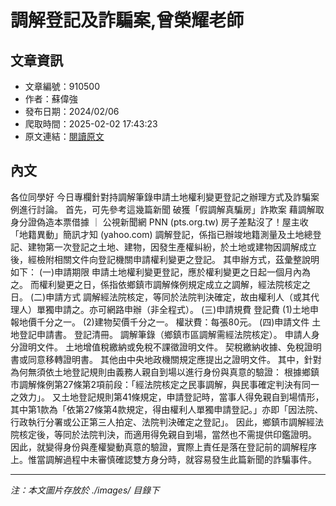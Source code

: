 # 調解登記及詐騙案,曾榮耀老師

## 文章資訊
- 文章編號：910500
- 作者：蘇偉強
- 發布日期：2024/02/06
- 爬取時間：2025-02-02 17:43:23
- 原文連結：[閱讀原文](https://real-estate.get.com.tw/Columns/detail.aspx?no=910500)

## 內文
各位同學好
今日專欄針對持調解筆錄申請土地權利變更登記之辦理方式及詐騙案例進行討論。
首先，可先參考這幾篇新聞
破獲「假調解真騙房」詐欺案 藉調解取身分證偽造本票借據 ｜ 公視新聞網 PNN (pts.org.tw)
房子差點沒了！屋主收「地籍異動」簡訊才知 (yahoo.com)
調解登記，係指已辦竣地籍測量及土地總登記、建物第一次登記之土地、建物，因發生產權糾紛，於土地或建物因調解成立後，經檢附相關文件向登記機關申請權利變更之登記。
其申辦方式，茲彙整說明如下：
(一)申請期限
申請土地權利變更登記，應於權利變更之日起一個月內為之。
而權利變更之日，係指依鄉鎮市調解條例規定成立之調解，經法院核定之日。
(二)申請方式
調解經法院核定，等同於法院判決確定，故由權利人（或其代理人）單獨申請之。亦可網路申辦（非全程式）。
(三)申請規費
登記費
(1)土地申報地價千分之一。
(2)建物契價千分之一。
權狀費：每張80元。
(四)申請文件
土地登記申請書。
登記清冊。
調解筆錄（鄉鎮市區調解需經法院核定）。
申請人身分證明文件。
土地增值稅繳納或免稅不課徵證明文件。
契稅繳納收據、免稅證明書或同意移轉證明書。
其他由中央地政機關規定應提出之證明文件。
其中，針對為何無須依土地登記規則由義務人親自到場以進行身份與真意的驗證：
根據鄉鎮市調解條例第27條第2項前段：「經法院核定之民事調解，與民事確定判決有同一之效力」。
又土地登記規則第41條規定，申請登記時，當事人得免親自到場情形，其中第1款為「依第27條第4款規定，得由權利人單獨申請登記。」亦即「因法院、行政執行分署或公正第三人拍定、法院判決確定之登記」。
因此，鄉鎮市調解經法院核定後，等同於法院判決，而適用得免親自到場，當然也不需提供印鑑證明。
因此，就變得身份與產權變動真意的驗證，實際上責任是落在登記前的調解程序上。惟當調解過程中未審慎確認雙方身分時，就容易發生此篇新聞的詐騙事件。

---
*注：本文圖片存放於 ./images/ 目錄下*
